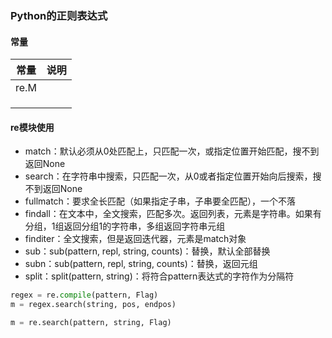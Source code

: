 ### Python的正则表达式

#### 常量

| 常量 | 说明 |
| ---- | ---- |
| re.M |      |
|      |      |
|      |      |
|      |      |

#### re模块使用

* match：默认必须从0处匹配上，只匹配一次，或指定位置开始匹配，搜不到返回None
* search：在字符串中搜索，只匹配一次，从0或者指定位置开始向后搜索，搜不到返回None
* fullmatch：要求全长匹配（如果指定子串，子串要全匹配），一个不落
* findall：在文本中，全文搜索，匹配多次。返回列表，元素是字符串。如果有分组，1组返回分组1的字符串，多组返回字符串元组
* finditer：全文搜索，但是返回迭代器，元素是match对象
* sub：sub(pattern, repl, string, counts)：替换，默认全部替换
* subn：sub(pattern, repl, string, counts)：替换，返回元组
* split：split(pattern, string)：将符合pattern表达式的字符作为分隔符

```python
regex = re.compile(pattern, Flag)
m = regex.search(string, pos, endpos)

m = re.search(pattern, string, Flag)
```

